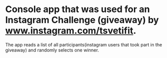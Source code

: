 # Console app that was used for an Instagram Challenge (giveaway) by www.instagram.com/tsvetifit.
The app reads a list of all participants(instagram users that took part in the giveaway) and randomly selects one winner. 

